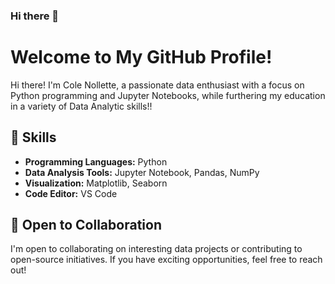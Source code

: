 ### Hi there 👋

# Welcome to My GitHub Profile!

Hi there! I'm Cole Nollette, a passionate data enthusiast with a focus on Python programming and Jupyter Notebooks, while furthering my education in a variety of Data Analytic skills!!

## 🔧 Skills

- **Programming Languages:** Python
- **Data Analysis Tools:** Jupyter Notebook, Pandas, NumPy
- **Visualization:** Matplotlib, Seaborn
- **Code Editor:** VS Code

## 🤝 Open to Collaboration

I'm open to collaborating on interesting data projects or contributing to open-source initiatives. If you have exciting opportunities, feel free to reach out!


<!--
**nollettecs/nollettecs** is a ✨ _special_ ✨ repository because its `README.md` (this file) appears on your GitHub profile.

Here are some ideas to get you started:

- 🔭 I’m currently working on ...
- 🌱 I’m currently learning ...
- 👯 I’m looking to collaborate on ...
- 🤔 I’m looking for help with ...
- 💬 Ask me about ...
- 📫 How to reach me: ...
- 😄 Pronouns: ...
- ⚡ Fun fact: ...
-->
